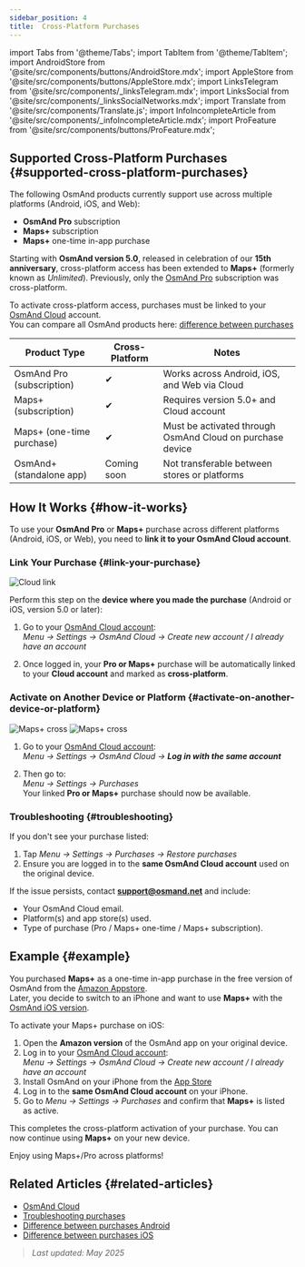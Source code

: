 ```yaml
---
sidebar_position: 4
title:  Cross-Platform Purchases
---
```


import Tabs from '@theme/Tabs';
import TabItem from '@theme/TabItem';
import AndroidStore from '@site/src/components/buttons/AndroidStore.mdx';
import AppleStore from '@site/src/components/buttons/AppleStore.mdx';
import LinksTelegram from '@site/src/components/_linksTelegram.mdx';
import LinksSocial from '@site/src/components/_linksSocialNetworks.mdx';
import Translate from '@site/src/components/Translate.js';
import InfoIncompleteArticle from '@site/src/components/_infoIncompleteArticle.mdx';
import ProFeature from '@site/src/components/buttons/ProFeature.mdx';


## Supported Cross-Platform Purchases {#supported-cross-platform-purchases}

The following OsmAnd products currently support use across multiple platforms (Android, iOS, and Web):

- **OsmAnd Pro** subscription  
- **Maps+** subscription  
- **Maps+** one-time in-app purchase

Starting with **OsmAnd version 5.0**, released in celebration of our **15th anniversary**, cross-platform access has been extended to **Maps+** (formerly known as *Unlimited*). Previously, only the [OsmAnd Pro](../personal/osmand-cloud.md#cross-platform) subscription was cross-platform.  

To activate cross-platform access, purchases must be linked to your [OsmAnd Cloud](../personal/osmand-cloud.md#login) account.  
You can compare all OsmAnd products here: [difference between purchases](https://osmand.net/docs/user/purchases/android/#difference-between-purchases)

| Product Type                | Cross-Platform | Notes |
|-----------------------------|----------------|-------|
| OsmAnd Pro (subscription)   | ✔              | Works across Android, iOS, and Web via Cloud |
| Maps+ (subscription)        | ✔              | Requires version 5.0+ and Cloud account |
| Maps+ (one-time purchase)   | ✔              | Must be activated through OsmAnd Cloud on purchase device |
| OsmAnd+ (standalone app)    | Coming soon    | Not transferable between stores or platforms |


## How It Works {#how-it-works}

To use your **OsmAnd Pro** or **Maps+** purchase across different platforms (Android, iOS, or Web), you need to **link it to your OsmAnd Cloud account**.

### Link Your Purchase {#link-your-purchase}

![Cloud link](@site/static/img/purchases/cloud_activation.png)

Perform this step on the **device where you made the purchase** (Android or iOS, version 5.0 or later):

1. Go to your [OsmAnd Cloud account](../personal/osmand-cloud.md#login):  
   *Menu → Settings → OsmAnd Cloud → Create new account / I already have an account*

2. Once logged in, your **Pro or Maps+** purchase will be automatically linked to your **Cloud account** and marked as **cross-platform**.


### Activate on Another Device or Platform {#activate-on-another-device-or-platform}

![Maps+ cross](@site/static/img/purchases/cross_purchase.png)
![Maps+ cross](@site/static/img/purchases/cross_purchase_1.png)

1. Go to your [OsmAnd Cloud account](../personal/osmand-cloud.md#login):  
   *Menu → Settings → OsmAnd Cloud →* ***Log in with the same account***

2. Then go to:  
   *Menu → Settings → Purchases*  
   Your linked **Pro or Maps+** purchase should now be available.


### Troubleshooting {#troubleshooting}

If you don't see your purchase listed:

1. Tap *Menu → Settings → Purchases → Restore purchases*  
2. Ensure you are logged in to the **same OsmAnd Cloud account** used on the original device.

If the issue persists, contact **support@osmand.net** and include:

- Your OsmAnd Cloud email.
- Platform(s) and app store(s) used.
- Type of purchase (Pro / Maps+ one-time / Maps+ subscription).


## Example {#example}

You purchased **Maps+** as a one-time in-app purchase in the free version of OsmAnd from the [Amazon Appstore](https://www.amazon.com/OsmAnd-Maps-Navigation/dp/B00D0SA8I8).  
Later, you decide to switch to an iPhone and want to use **Maps+** with the [OsmAnd iOS version](https://apps.apple.com/app/osmand-maps-travel-navigate/id934850257).

To activate your Maps+ purchase on iOS:

1. Open the **Amazon version** of the OsmAnd app on your original device.
2. Log in to your [OsmAnd Cloud account](../personal/osmand-cloud.md#login):  
   *Menu → Settings → OsmAnd Cloud → Create new account / I already have an account*
3. Install OsmAnd on your iPhone from the [App Store](https://apps.apple.com/app/osmand-maps-travel-navigate/id934850257)
4. Log in to the **same OsmAnd Cloud account** on your iPhone.
5. Go to *Menu → Settings → Purchases* and confirm that **Maps+** is listed as active.

This completes the cross-platform activation of your purchase. You can now continue using **Maps+** on your new device.

Enjoy using Maps+/Pro across platforms!


## Related Articles {#related-articles}

- [OsmAnd Cloud](../personal/osmand-cloud.md)  
- [Troubleshooting purchases](../troubleshooting/purchases_payments.md)  
- [Difference between purchases Android](./android.md#difference-between-purchases-android)
- [Difference between purchases iOS](./ios.md#difference-between-purchases-ios)  

> *Last updated: May 2025*
